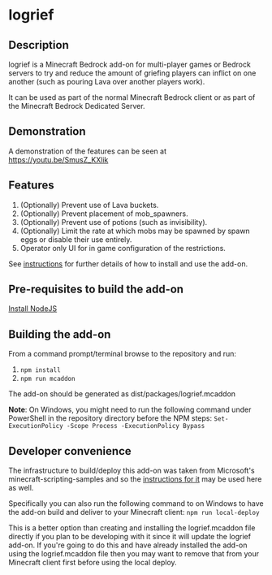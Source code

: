 # logrief

## Description

logrief is a Minecraft Bedrock add-on for multi-player games or Bedrock servers to try and reduce the amount of griefing players can inflict on one another (such as pouring Lava over another players work).

It can be used as part of the normal Minecraft Bedrock client or as part of the Minecraft Bedrock Dedicated Server.

## Demonstration

A demonstration of the features can be seen at https://youtu.be/SmusZ_KXlik

## Features

1. (Optionally) Prevent use of Lava buckets.
2. (Optionally) Prevent placement of mob_spawners.
3. (Optionally) Prevent use of potions (such as invisibility).
4. (Optionally) Limit the rate at which mobs may be spawned by spawn eggs or disable their use entirely.
5. Operator only UI for in game configuration of the restrictions.

See [instructions](docs/Instructions.md) for further details of how to install and use the add-on.

## Pre-requisites to build the add-on

[Install NodeJS](https://nodejs.org/en)

## Building the add-on

From a command prompt/terminal browse to the repository and run:

1. `npm install`
2. `npm run mcaddon`

The add-on should be generated as dist/packages/logrief.mcaddon

**Note**: On Windows, you might need to run the following command under PowerShell in the repository directory before the NPM steps:
`Set-ExecutionPolicy -Scope Process -ExecutionPolicy Bypass`

## Developer convenience

The infrastructure to build/deploy this add-on was taken from Microsoft's minecraft-scripting-samples and so the [instructions for it](https://github.com/microsoft/minecraft-scripting-samples/blob/main/ts-starter/README.md) may be used here as well.

Specifically you can also run the following command to on Windows to have the add-on build and deliver to your Minecraft client:
`npm run local-deploy`

This is a better option than creating and installing the logrief.mcaddon file directly if you plan to be developing with it since it will update the logrief add-on. If you're going to do this and have already installed the add-on using the logrief.mcaddon file then you may want to remove that from your Minecraft client first before using the local deploy.
